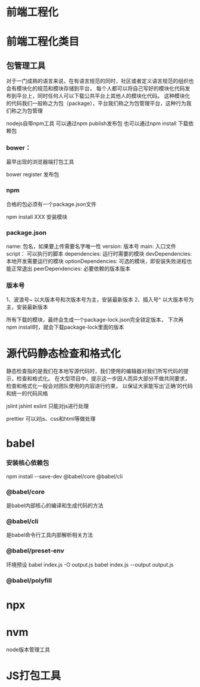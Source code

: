 # 前端工程化


# 前端工程化类目

## 包管理工具

对于一门成熟的语言来说，在有语言规范的同时，社区或者定义语言规范的组织也会有模块化的规范和模块存储到平台，
每个人都可以将自己写好的模块化代码发布到平台上，同时任何人可以下载公共平台上其他人的模块化代码。
这种模块化的代码我们一般称之为包（package），平台我们称之为包管理平台，这种行为我们称之为包管理

nodejs自带npm工具
可以通过npm publish发布包
也可以通过npm install 下载依赖包


### bower：
最早出现的浏览器端打包工具


bower register 发布包



### npm

合格的包必须有一个package.json文件

npm install XXX
安装模块


### package.json

name: 包名，如果要上传需要名字唯一性
version: 版本号
main: 入口文件
script： 可以执行的脚本
dependencies: 运行时需要的模块
devDependencies: 本地开发需要运行的模块
optionDependencies: 可选的模块，即安装失败进程也能正常退出
peerDependencies: 必要依赖的版本版本



### 版本号

1、波浪号~
以大版本号和次版本号为主，安装最新版本
2、插入号^
以大版本号为主，安装最新版本


所有下载的模块，最终会生成一个package-lock.json完全锁定版本，
下次再npm install时，就会下载package-lock里面的版本




# 源代码静态检查和格式化

静态检查指的是我们在本地写源代码时，我们使用的编辑器对我们所写代码的提示，检查和格式化。
在大型项目中，提示这一步因人而异大部分不做共同要求，检查和格式化一般会对团队使用的内容进行约束，
以保证大家能写出‘正确’的代码和统一的代码风格

jslint
jshint
eslint
只能对js进行处理


prettier
可以对js、css和html等做处理




# babel

### 安装核心依赖包
npm install --save-dev @babel/core @babel/cli

### @babel/core

是babel内部核心的编译和生成代码的方法


### @babel/cli
是babel命令行工具内部解析相关方法 

### @babel/preset-env
环境预设
babel index.js -O output.js
babel index.js --output output.js 


### @babel/polyfill







# npx



# nvm

node版本管理工具



# JS打包工具

